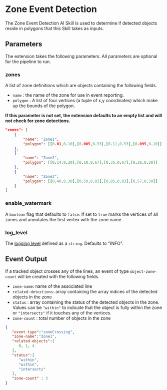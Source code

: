 # Zone Event Detection
The Zone Event Detection AI Skill is used to determine if detected objects reside in polygons that this Skill takes as inputs.

## Parameters
The extension takes the following parameters. All parameters are optional for the pipeline to run.

### zones
A list of zone definitions which are objects containing the following fields.
* `name` : the name of the zone for use in event reporting.
* `polygon` : A list of four vertices (a tuple of x,y coordinates) which make up the bounds of the polygon.

**If this parameter is not set, the extension defaults to an empty list and will not check for zone detections.**

```json
"zones": [
    {
        "name": "Zone1",
        "polygon": [[0.01,0.10],[0.005,0.53],[0.11,0.53],[0.095,0.10]]
    },
    {
        "name": "Zone2",
        "polygon": [[0.14,0.20],[0.18,0.67],[0.35,0.67],[0.26,0.20]]
    },
    {
        "name": "Zone3",
        "polygon": [[0.40,0.30],[0.50,0.83],[0.85,0.83],[0.57,0.30]]
    }
]
```
### enable_watermark
A `boolean` flag that defaults to `false`. If set to `true` marks the vertices of all zones and annotates the first vertex with the zone name.

### log_level
The [logging level](https://docs.python.org/3.8/library/logging.html#logging-levels) defined as a `string`. Defaults to "INFO".

## Event Output
If a tracked object crosses any of the lines, an event of type `object-zone-count` will be created with the following fields.
* `zone-name`: name of the associated line
* `related-detections`: array containing the array indices of the detected objects in the zone
* `status` : array containing the status of the detected objects in the zone. Values can be `"within"` to indicate that the object is fully within the zone or `"intersects"` if it touches any of the vertices.
* `zone-count` : total number of objects in the zone

```json
{
   "event-type":"zoneCrossing",
   "zone-name":"Zone1",
   "related-objects":[
      0, 1, 4
   ],
   "status":[
      "within",
      "within",
      "intersects"
   ],
   "zone-count" : 3
}
```
